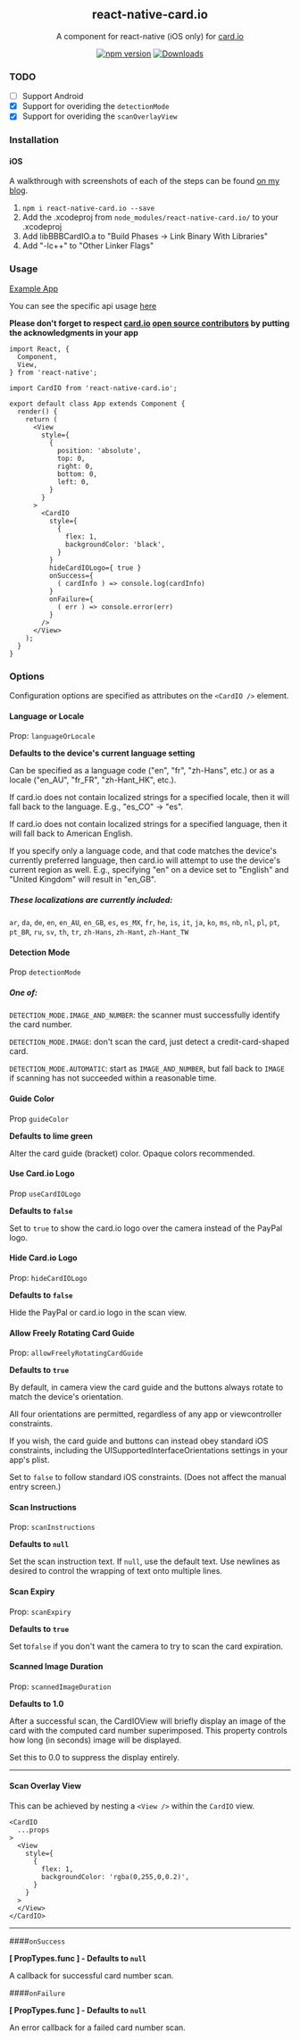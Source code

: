 <h2 align="center">react-native-card.io</h2>

<p align="center">
A <CardIO> component for react-native (iOS only) for <a href="https://www.card.io/" target="_blank">card.io</a>
</p>

<p align="center">
  <a href="http://badge.fury.io/js/react-native-card.io"><img alt="npm version" src="https://badge.fury.io/js/react-native-card.io.svg"></a>
  <a href="https://npmjs.org/package/react-native-card.io"><img alt="Downloads" src="http://img.shields.io/npm/dm/react-native-card.io.svg"></a>
</p>


### TODO
- [ ] Support Android
- [x] Support for overiding the `detectionMode`
- [x] Support for overiding the `scanOverlayView`

### Installation

#### iOS

A walkthrough with screenshots of each of the steps can be found [on my blog](http://ollie.relph.me/blog/credit-card-scanning-in-react-native/).

1. `npm i react-native-card.io --save`
1. Add the .xcodeproj from `node_modules/react-native-card.io/` to your .xcodeproj
1. Add libBBBCardIO.a to "Build Phases -> Link Binary With Libraries"
1. Add "-lc++" to "Other Linker Flags"


### Usage

[Example App](https://github.com/BBB/react-native-card.io-example) 

You can see the specific api usage [here](https://github.com/BBB/react-native-card.io-example/blob/master/src/containers/App.jsx)

**Please don't forget to respect [card.io](https://www.card.io/) [open source contributors](https://github.com/card-io/card.io-iOS-SDK#with-or-without-cocoapods) by putting the acknowledgments in your app**

```JSX
import React, {
  Component,
  View,
} from 'react-native';

import CardIO from 'react-native-card.io';

export default class App extends Component {
  render() {
    return (
      <View
        style={
          {
            position: 'absolute',
            top: 0,
            right: 0,
            bottom: 0,
            left: 0,
          }
        }
      >
        <CardIO
          style={
            {
              flex: 1,
              backgroundColor: 'black',
            }
          }
          hideCardIOLogo={ true }
          onSuccess={
            ( cardInfo ) => console.log(cardInfo)
          }
          onFailure={
            ( err ) => console.error(err)
          }
        />
      </View>
    );
  }
}
```

### Options

Configuration options are specified as attributes on the `<CardIO />` element.

#### Language or Locale

Prop: `languageOrLocale`

**Defaults to the device's current language setting**

Can be specified as a language code ("en", "fr", "zh-Hans", etc.) or as a locale ("en\_AU", "fr\_FR", "zh-Hant\_HK", etc.).

If card.io does not contain localized strings for a specified locale, then it will fall back to the language. E.g., "es\_CO" -> "es".

If card.io does not contain localized strings for a specified language, then it will fall back to American English.

If you specify only a language code, and that code matches the device's currently preferred language, then card.io will attempt to use the device's current region as well.
E.g., specifying "en" on a device set to "English" and "United Kingdom" will result in "en\_GB".

##### These localizations are currently included:

`ar`, `da`, `de`, `en`, `en_AU`, `en_GB`, `es`, `es_MX`, `fr`, `he`, `is`, `it`, `ja`, `ko`, `ms`, `nb`, `nl`, `pl`, `pt`, `pt_BR`, `ru`, `sv`, `th`, `tr`, `zh-Hans`, `zh-Hant`, `zh-Hant_TW` 


#### Detection Mode

Prop `detectionMode`

##### One of:

`DETECTION_MODE.IMAGE_AND_NUMBER`: the scanner must successfully identify the card number.

`DETECTION_MODE.IMAGE`: don't scan the card, just detect a credit-card-shaped card.

`DETECTION_MODE.AUTOMATIC`: start as `IMAGE_AND_NUMBER`, but fall back to `IMAGE` if scanning has not succeeded within a reasonable time.

#### Guide Color

Prop `guideColor`

**Defaults to lime green**

Alter the card guide (bracket) color. Opaque colors recommended.

#### Use Card.io Logo

Prop `useCardIOLogo`

**Defaults to `false`**

Set to `true` to show the card.io logo over the camera instead of the PayPal logo.

#### Hide Card.io Logo

Prop: `hideCardIOLogo`

**Defaults to `false`**

Hide the PayPal or card.io logo in the scan view.

#### Allow Freely Rotating Card Guide

Prop: `allowFreelyRotatingCardGuide`

**Defaults to `true`**

By default, in camera view the card guide and the buttons always rotate to match the device's orientation.

All four orientations are permitted, regardless of any app or viewcontroller constraints.

If you wish, the card guide and buttons can instead obey standard iOS constraints, including the UISupportedInterfaceOrientations settings in your app's plist.

Set to `false` to follow standard iOS constraints. (Does not affect the manual entry screen.)

#### Scan Instructions

Prop: `scanInstructions`

**Defaults to `null`**

Set the scan instruction text. If `null`, use the default text.
Use newlines as desired to control the wrapping of text onto multiple lines.

#### Scan Expiry

Prop: `scanExpiry`

**Defaults to `true`**

Set to`false` if you don't want the camera to try to scan the card expiration.


#### Scanned Image Duration

Prop: `scannedImageDuration`

**Defaults to 1.0**

After a successful scan, the CardIOView will briefly display an image of the card with the computed card number superimposed. This property controls how long (in seconds) image will be displayed. 

Set this to 0.0 to suppress the display entirely.


---


#### Scan Overlay View

This can be achieved by nesting a `<View />` within the `CardIO` view.

```JSX
<CardIO
  ...props
>
  <View
    style={
      {
        flex: 1,
        backgroundColor: 'rgba(0,255,0,0.2)',
      }
    }
  >
  </View>
</CardIO>
```

---

####`onSuccess`

**[ PropTypes.func ] - Defaults to `null`**

A callback for successful card number scan.

####`onFailure`

**[ PropTypes.func ] - Defaults to `null`**

An error callback for a failed card number scan.

